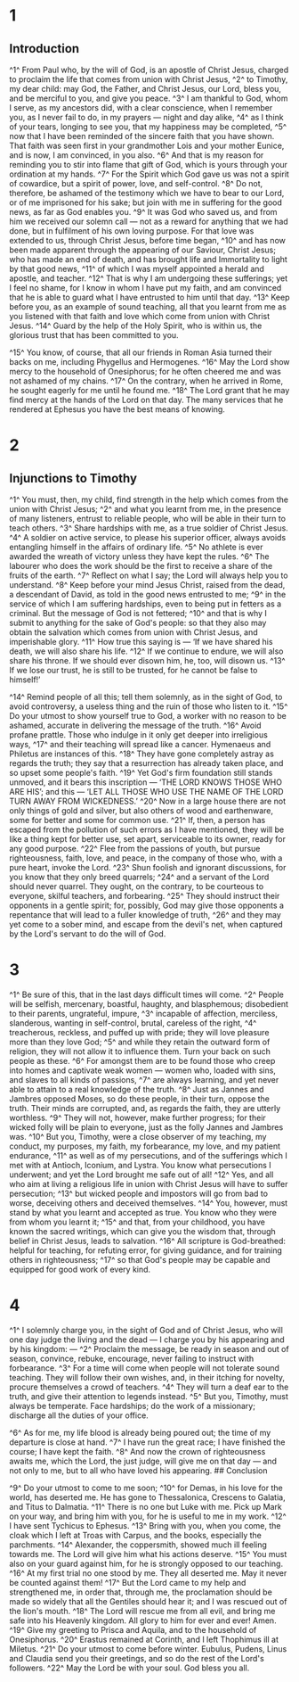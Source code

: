 # 1 
## Introduction
^1^ From Paul who, by the will of God, is an apostle of Christ Jesus, charged to proclaim the life that comes from union with Christ Jesus, ^2^ to Timothy, my dear child: may God, the Father, and Christ Jesus, our Lord, bless you, and be merciful to you, and give you peace. ^3^ I am thankful to God, whom I serve, as my ancestors did, with a clear conscience, when I remember you, as I never fail to do, in my prayers — night and day alike, ^4^ as I think of your tears, longing to see you, that my happiness may be completed, ^5^ now that I have been reminded of the sincere faith that you have shown. That faith was seen first in your grandmother Lois and your mother Eunice, and is now, I am convinced, in you also. ^6^ And that is my reason for reminding you to stir into flame that gift of God, which is yours through your ordination at my hands. ^7^ For the Spirit which God gave us was not a spirit of cowardice, but a spirit of power, love, and self-control. ^8^ Do not, therefore, be ashamed of the testimony which we have to bear to our Lord, or of me imprisoned for his sake; but join with me in suffering for the good news, as far as God enables you. ^9^ It was God who saved us, and from him we received our solemn call — not as a reward for anything that we had done, but in fulfilment of his own loving purpose. For that love was extended to us, through Christ Jesus, before time began, ^10^ and has now been made apparent through the appearing of our Saviour, Christ Jesus; who has made an end of death, and has brought life and Immortality to light by that good news, ^11^ of which I was myself appointed a herald and apostle, and teacher. ^12^ That is why I am undergoing these sufferings; yet I feel no shame, for I know in whom I have put my faith, and am convinced that he is able to guard what I have entrusted to him until that day. ^13^ Keep before you, as an example of sound teaching, all that you learnt from me as you listened with that faith and love which come from union with Christ Jesus. ^14^ Guard by the help of the Holy Spirit, who is within us, the glorious trust that has been committed to you. 

^15^ You know, of course, that all our friends in Roman Asia turned their backs on me, including Phygellus and Hermogenes. ^16^ May the Lord show mercy to the household of Onesiphorus; for he often cheered me and was not ashamed of my chains. ^17^ On the contrary, when he arrived in Rome, he sought eagerly for me until he found me. ^18^ The Lord grant that he may find mercy at the hands of the Lord on that day. The many services that he rendered at Ephesus you have the best means of knowing. 

# 2 
## Injunctions to Timothy
^1^ You must, then, my child, find strength in the help which comes from the union with Christ Jesus; ^2^ and what you learnt from me, in the presence of many listeners, entrust to reliable people, who will be able in their turn to teach others. ^3^ Share hardships with me, as a true soldier of Christ Jesus. ^4^ A soldier on active service, to please his superior officer, always avoids entangling himself in the affairs of ordinary life. ^5^ No athlete is ever awarded the wreath of victory unless they have kept the rules. ^6^ The labourer who does the work should be the first to receive a share of the fruits of the earth. ^7^ Reflect on what I say; the Lord will always help you to understand. ^8^ Keep before your mind Jesus Christ, raised from the dead, a descendant of David, as told in the good news entrusted to me; ^9^ in the service of which I am suffering hardships, even to being put in fetters as a criminal. But the message of God is not fettered; ^10^ and that is why I submit to anything for the sake of God's people: so that they also may obtain the salvation which comes from union with Christ Jesus, and imperishable glory. ^11^ How true this saying is — ‘If we have shared his death, we will also share his life. ^12^ If we continue to endure, we will also share his throne. If we should ever disown him, he, too, will disown us. ^13^ If we lose our trust, he is still to be trusted, for he cannot be false to himself!’ 

^14^ Remind people of all this; tell them solemnly, as in the sight of God, to avoid controversy, a useless thing and the ruin of those who listen to it. ^15^ Do your utmost to show yourself true to God, a worker with no reason to be ashamed, accurate in delivering the message of the truth. ^16^ Avoid profane prattle. Those who indulge in it only get deeper into irreligious ways, ^17^ and their teaching will spread like a cancer. Hymenaeus and Philetus are instances of this. ^18^ They have gone completely astray as regards the truth; they say that a resurrection has already taken place, and so upset some people's faith. ^19^ Yet God's firm foundation still stands unmoved, and it bears this inscription — ‘THE LORD KNOWS THOSE WHO ARE HIS’; and this — ‘LET ALL THOSE WHO USE THE NAME OF THE LORD TURN AWAY FROM WICKEDNESS.’ ^20^ Now in a large house there are not only things of gold and silver, but also others of wood and earthenware, some for better and some for common use. ^21^ If, then, a person has escaped from the pollution of such errors as I have mentioned, they will be like a thing kept for better use, set apart, serviceable to its owner, ready for any good purpose. ^22^ Flee from the passions of youth, but pursue righteousness, faith, love, and peace, in the company of those who, with a pure heart, invoke the Lord. ^23^ Shun foolish and ignorant discussions, for you know that they only breed quarrels; ^24^ and a servant of the Lord should never quarrel. They ought, on the contrary, to be courteous to everyone, skilful teachers, and forbearing. ^25^ They should instruct their opponents in a gentle spirit; for, possibly, God may give those opponents a repentance that will lead to a fuller knowledge of truth, ^26^ and they may yet come to a sober mind, and escape from the devil's net, when captured by the Lord's servant to do the will of God. 

# 3 
^1^ Be sure of this, that in the last days difficult times will come. ^2^ People will be selfish, mercenary, boastful, haughty, and blasphemous; disobedient to their parents, ungrateful, impure, ^3^ incapable of affection, merciless, slanderous, wanting in self-control, brutal, careless of the right, ^4^ treacherous, reckless, and puffed up with pride; they will love pleasure more than they love God; ^5^ and while they retain the outward form of religion, they will not allow it to influence them. Turn your back on such people as these. ^6^ For amongst them are to be found those who creep into homes and captivate weak women — women who, loaded with sins, and slaves to all kinds of passions, ^7^ are always learning, and yet never able to attain to a real knowledge of the truth. ^8^ Just as Jannes and Jambres opposed Moses, so do these people, in their turn, oppose the truth. Their minds are corrupted, and, as regards the faith, they are utterly worthless. ^9^ They will not, however, make further progress; for their wicked folly will be plain to everyone, just as the folly Jannes and Jambres was. ^10^ But you, Timothy, were a close observer of my teaching, my conduct, my purposes, my faith, my forbearance, my love, and my patient endurance, ^11^ as well as of my persecutions, and of the sufferings which I met with at Antioch, Iconium, and Lystra. You know what persecutions I underwent; and yet the Lord brought me safe out of all! ^12^ Yes, and all who aim at living a religious life in union with Christ Jesus will have to suffer persecution; ^13^ but wicked people and impostors will go from bad to worse, deceiving others and deceived themselves. ^14^ You, however, must stand by what you learnt and accepted as true. You know who they were from whom you learnt it; ^15^ and that, from your childhood, you have known the sacred writings, which can give you the wisdom that, through belief in Christ Jesus, leads to salvation. ^16^ All scripture is God-breathed: helpful for teaching, for refuting error, for giving guidance, and for training others in righteousness; ^17^ so that God's people may be capable and equipped for good work of every kind. 

# 4 
^1^ I solemnly charge you, in the sight of God and of Christ Jesus, who will one day judge the living and the dead — I charge you by his appearing and by his kingdom: — ^2^ Proclaim the message, be ready in season and out of season, convince, rebuke, encourage, never failing to instruct with forbearance. ^3^ For a time will come when people will not tolerate sound teaching. They will follow their own wishes, and, in their itching for novelty, procure themselves a crowd of teachers. ^4^ They will turn a deaf ear to the truth, and give their attention to legends instead. ^5^ But you, Timothy, must always be temperate. Face hardships; do the work of a missionary; discharge all the duties of your office. 

^6^ As for me, my life blood is already being poured out; the time of my departure is close at hand. ^7^ I have run the great race; I have finished the course; I have kept the faith. ^8^ And now the crown of righteousness awaits me, which the Lord, the just judge, will give me on that day — and not only to me, but to all who have loved his appearing. ## Conclusion


^9^ Do your utmost to come to me soon; ^10^ for Demas, in his love for the world, has deserted me. He has gone to Thessalonica, Crescens to Galatia, and Titus to Dalmatia. ^11^ There is no one but Luke with me. Pick up Mark on your way, and bring him with you, for he is useful to me in my work. ^12^ I have sent Tychicus to Ephesus. ^13^ Bring with you, when you come, the cloak which I left at Troas with Carpus, and the books, especially the parchments. ^14^ Alexander, the coppersmith, showed much ill feeling towards me. The Lord will give him what his actions deserve. ^15^ You must also on your guard against him, for he is strongly opposed to our teaching. ^16^ At my first trial no one stood by me. They all deserted me. May it never be counted against them! ^17^ But the Lord came to my help and strengthened me, in order that, through me, the proclamation should be made so widely that all the Gentiles should hear it; and I was rescued out of the lion's mouth. ^18^ The Lord will rescue me from all evil, and bring me safe into his Heavenly kingdom. All glory to him for ever and ever! Amen. ^19^ Give my greeting to Prisca and Aquila, and to the household of Onesiphorus. ^20^ Erastus remained at Corinth, and I left Thophimus ill at Miletus. ^21^ Do your utmost to come before winter. Eubulus, Pudens, Linus and Claudia send you their greetings, and so do the rest of the Lord's followers. ^22^ May the Lord be with your soul. God bless you all. 